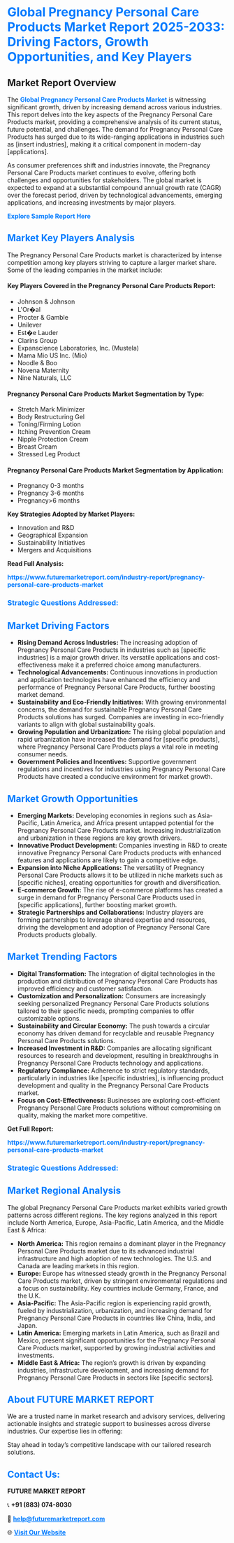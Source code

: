 <h1 style="color: #007BFF;">Global Pregnancy Personal Care Products Market Report 2025-2033: Driving Factors, Growth Opportunities, and Key Players</h1>

<section id="overview">
<h2>Market Report Overview</h2>
<p>The <a href="https://www.futuremarketreport.com/industry-report/pregnancy-personal-care-products-market" style="color: #007BFF; text-decoration: none;"><strong>Global Pregnancy Personal Care Products Market</strong></a> is witnessing significant growth, driven by increasing demand across various industries. This report delves into the key aspects of the Pregnancy Personal Care Products market, providing a comprehensive analysis of its current status, future potential, and challenges. The demand for Pregnancy Personal Care Products has surged due to its wide-ranging applications in industries such as [insert industries], making it a critical component in modern-day [applications].</p>
<p>As consumer preferences shift and industries innovate, the Pregnancy Personal Care Products market continues to evolve, offering both challenges and opportunities for stakeholders. The global market is expected to expand at a substantial compound annual growth rate (CAGR) over the forecast period, driven by technological advancements, emerging applications, and increasing investments by major players.</p>
</section>

<section id="overview">
<p><a href="https://www.futuremarketreport.com/request-sample/reportId=109427" style="color: #007BFF; text-decoration: none;"><strong>Explore Sample Report Here</strong></a></p>
</section>

<section id="key-players">
<h2 style="color: #007BFF;">Market Key Players Analysis</h2>
<p>The Pregnancy Personal Care Products market is characterized by intense competition among key players striving to capture a larger market share. Some of the leading companies in the market include:</p>
<h4>Key Players Covered in the Pregnancy Personal Care Products Report:</h4>
<ul><li>Johnson &amp; Johnson</li><li>L&#039;Or�al</li><li>Procter &amp; Gamble</li><li>Unilever</li><li>Est�e Lauder</li><li>Clarins Group</li><li>Expanscience Laboratories, Inc. (Mustela)</li><li>Mama Mio US Inc. (Mio)</li><li>Noodle &amp; Boo</li><li>Novena Maternity</li><li>Nine Naturals, LLC</li></ul>
<h4>Pregnancy Personal Care Products Market Segmentation by Type:</h4>
<ul><li>Stretch Mark Minimizer</li><li>Body Restructuring Gel</li><li>Toning/Firming Lotion</li><li>Itching Prevention Cream</li><li>Nipple Protection Cream</li><li>Breast Cream</li><li>Stressed Leg Product</li></ul>

<h4>Pregnancy Personal Care Products Market Segmentation by Application:</h4>
<ul><li>Pregnancy 0-3 months</li><li>Pregnancy 3-6 months</li><li>Pregnancy&gt;6 months</li></ul>
<p><strong>Key Strategies Adopted by Market Players:</strong></p>
<ul>
<li>Innovation and R&D</li>
<li>Geographical Expansion</li>
<li>Sustainability Initiatives</li>
<li>Mergers and Acquisitions</li>
</ul>
</section>

<section>
<p><strong>Read Full Analysis: </strong></p><a href="https://www.futuremarketreport.com/industry-report/pregnancy-personal-care-products-market" style="color: #007BFF; text-decoration: none;"><strong>https://www.futuremarketreport.com/industry-report/pregnancy-personal-care-products-market</strong></a>
<h3 style="color: #007BFF;">Strategic Questions Addressed:</h3>
</section>

<section id="driving-factors">
<h2 style="color: #007BFF;">Market Driving Factors</h2>
<ul>
<li><strong>Rising Demand Across Industries:</strong> The increasing adoption of Pregnancy Personal Care Products in industries such as [specific industries] is a major growth driver. Its versatile applications and cost-effectiveness make it a preferred choice among manufacturers.</li>
<li><strong>Technological Advancements:</strong> Continuous innovations in production and application technologies have enhanced the efficiency and performance of Pregnancy Personal Care Products, further boosting market demand.</li>
<li><strong>Sustainability and Eco-Friendly Initiatives:</strong> With growing environmental concerns, the demand for sustainable Pregnancy Personal Care Products solutions has surged. Companies are investing in eco-friendly variants to align with global sustainability goals.</li>
<li><strong>Growing Population and Urbanization:</strong> The rising global population and rapid urbanization have increased the demand for [specific products], where Pregnancy Personal Care Products plays a vital role in meeting consumer needs.</li>
<li><strong>Government Policies and Incentives:</strong> Supportive government regulations and incentives for industries using Pregnancy Personal Care Products have created a conducive environment for market growth.</li>
</ul>
</section>

<section id="growth-opportunities">
<h2 style="color: #007BFF;">Market Growth Opportunities</h2>
<ul>
<li><strong>Emerging Markets:</strong> Developing economies in regions such as Asia-Pacific, Latin America, and Africa present untapped potential for the Pregnancy Personal Care Products market. Increasing industrialization and urbanization in these regions are key growth drivers.</li>
<li><strong>Innovative Product Development:</strong> Companies investing in R&D to create innovative Pregnancy Personal Care Products products with enhanced features and applications are likely to gain a competitive edge.</li>
<li><strong>Expansion into Niche Applications:</strong> The versatility of Pregnancy Personal Care Products allows it to be utilized in niche markets such as [specific niches], creating opportunities for growth and diversification.</li>
<li><strong>E-commerce Growth:</strong> The rise of e-commerce platforms has created a surge in demand for Pregnancy Personal Care Products used in [specific applications], further boosting market growth.</li>
<li><strong>Strategic Partnerships and Collaborations:</strong> Industry players are forming partnerships to leverage shared expertise and resources, driving the development and adoption of Pregnancy Personal Care Products products globally.</li>
</ul>
</section>

<section id="trending-factors">
<h2 style="color: #007BFF;">Market Trending Factors</h2>
<ul>
<li><strong>Digital Transformation:</strong> The integration of digital technologies in the production and distribution of Pregnancy Personal Care Products has improved efficiency and customer satisfaction.</li>
<li><strong>Customization and Personalization:</strong> Consumers are increasingly seeking personalized Pregnancy Personal Care Products solutions tailored to their specific needs, prompting companies to offer customizable options.</li>
<li><strong>Sustainability and Circular Economy:</strong> The push towards a circular economy has driven demand for recyclable and reusable Pregnancy Personal Care Products solutions.</li>
<li><strong>Increased Investment in R&D:</strong> Companies are allocating significant resources to research and development, resulting in breakthroughs in Pregnancy Personal Care Products technology and applications.</li>
<li><strong>Regulatory Compliance:</strong> Adherence to strict regulatory standards, particularly in industries like [specific industries], is influencing product development and quality in the Pregnancy Personal Care Products market.</li>
<li><strong>Focus on Cost-Effectiveness:</strong> Businesses are exploring cost-efficient Pregnancy Personal Care Products solutions without compromising on quality, making the market more competitive.</li>
</ul>
</section>

<section>
<p><strong>Get Full Report: </strong></p><a href="https://www.futuremarketreport.com/industry-report/pregnancy-personal-care-products-market" style="color: #007BFF; text-decoration: none;"><strong>https://www.futuremarketreport.com/industry-report/pregnancy-personal-care-products-market</strong></a>
<h3 style="color: #007BFF;">Strategic Questions Addressed:</h3>
</section>


<section id="regional-analysis">
<h2 style="color: #007BFF;">Market Regional Analysis</h2>
<p>The global Pregnancy Personal Care Products market exhibits varied growth patterns across different regions. The key regions analyzed in this report include North America, Europe, Asia-Pacific, Latin America, and the Middle East & Africa:</p>
<ul>
<li><strong>North America:</strong> This region remains a dominant player in the Pregnancy Personal Care Products market due to its advanced industrial infrastructure and high adoption of new technologies. The U.S. and Canada are leading markets in this region.</li>
<li><strong>Europe:</strong> Europe has witnessed steady growth in the Pregnancy Personal Care Products market, driven by stringent environmental regulations and a focus on sustainability. Key countries include Germany, France, and the U.K.</li>
<li><strong>Asia-Pacific:</strong> The Asia-Pacific region is experiencing rapid growth, fueled by industrialization, urbanization, and increasing demand for Pregnancy Personal Care Products in countries like China, India, and Japan.</li>
<li><strong>Latin America:</strong> Emerging markets in Latin America, such as Brazil and Mexico, present significant opportunities for the Pregnancy Personal Care Products market, supported by growing industrial activities and investments.</li>
<li><strong>Middle East & Africa:</strong> The region’s growth is driven by expanding industries, infrastructure development, and increasing demand for Pregnancy Personal Care Products in sectors like [specific sectors].</li>
</ul>
</section>

<footer>
<h2 style="color: #007BFF;">About FUTURE MARKET REPORT</h2>
<p>We are a trusted name in market research and advisory services, delivering actionable insights and strategic support to businesses across diverse industries. Our expertise lies in offering:</p>

<p>Stay ahead in today’s competitive landscape with our tailored research solutions.</p>

<h2 style="color: #007BFF;">Contact Us:</h2>
<p><strong>FUTURE MARKET REPORT</strong></p>
<p>📞 <strong>+91 (883) 074-8030</strong></p>
<p>📧 <strong><a href="mailto:help@futuremarketreport.com" style="color: #007BFF;">help@futuremarketreport.com</a></strong></p>
<p>🌐 <strong><a href="https://www.futuremarketreport.com/" style="color: #007BFF;">Visit Our Website</a></strong></p>
</footer>